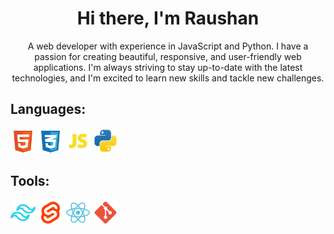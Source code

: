 <h1 align="center">
  Hi there, I'm Raushan
</h1>

<p align="center">
  A web developer with experience in JavaScript and Python. I have a passion for creating beautiful, responsive, and user-friendly web applications. I'm always striving to stay up-to-date with the latest technologies, and I'm excited to learn new skills and tackle new challenges.
</p>

<h2 align="left">
  Languages:
</h2>

<p align="left">
  <img src="./html.svg" alt="html" width="40" height="40"/>
  <img src="./css.svg" alt="css" width="40" height="40"/>
  <img src="./javascript.svg" alt="javascript" width="40" height="40"/>
  <img src="./python.svg" alt="python" width="40" height="40"/>
</p>

<h2 align="left">
  Tools:
</h2>

<p align="left">
  <img src="./tailwindcss.svg" alt="tailwindcss" width="40" height="40"/>
  <img src="./svelte.svg" alt="svelte" width="40" height="40"/>
  <img src="./react.svg" alt="react" width="40" height="40"/>
  <img src="./git.svg" alt="git" width="40" height="40"/>
</p>
